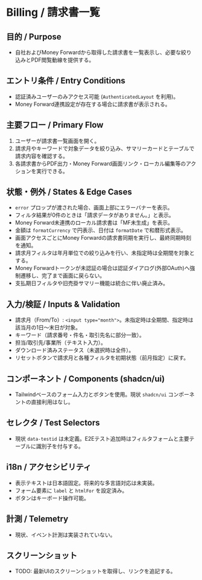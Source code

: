 # Billing / 請求書一覧

## 目的 / Purpose
- 自社およびMoney Forwardから取得した請求書を一覧表示し、必要な絞り込みとPDF閲覧動線を提供する。

## エントリ条件 / Entry Conditions
- 認証済みユーザーのみアクセス可能 (`AuthenticatedLayout` を利用)。
- Money Forward連携設定が存在する場合に請求書が表示される。

## 主要フロー / Primary Flow
1. ユーザーが請求書一覧画面を開く。
2. 請求月やキーワードで対象データを絞り込み、サマリーカードとテーブルで請求内容を確認する。
3. 各請求書からPDF出力・Money Forward画面リンク・ローカル編集等のアクションを実行できる。

## 状態・例外 / States & Edge Cases
- `error` プロップが渡された場合、画面上部にエラーバナーを表示。
- フィルタ結果が0件のときは「請求データがありません。」と表示。
- Money Forward未連携のローカル請求書は「MF未生成」を表示。
- 金額は `formatCurrency` で円表示、日付は `formatDate` で和暦形式表示。
- 画面アクセスごとにMoney Forwardの請求書同期を実行し、最終同期時刻を通知。
- 請求月フィルタは年月単位での絞り込みを行い、未指定時は全期間を対象とする。
- Money Forwardトークンが未認証の場合は認証ダイアログ(外部OAuth)へ強制遷移し、完了まで画面に戻らない。
- 支払期日フィルタや旧売掛サマリー機能は統合に伴い廃止済み。

## 入力/検証 / Inputs & Validation
- 請求月（From/To）: `<input type="month">`。未指定時は全期間、指定時は該当月の1日〜末日が対象。
- キーワード（請求番号・件名・取引先名に部分一致）。
- 担当/取引先/事業所（テキスト入力）。
- ダウンロード済みステータス（未選択時は全件）。
- リセットボタンで請求月と各種フィルタを初期状態（前月指定）に戻す。

## コンポーネント / Components (shadcn/ui)
- Tailwindベースのフォーム入力とボタンを使用。現状 `shadcn/ui` コンポーネントの直接利用はなし。

## セレクタ / Test Selectors
- 現状 `data-testid` は未定義。E2Eテスト追加時はフィルタフォームと主要テーブルに識別子を付与する。

## i18n / アクセシビリティ
- 表示テキストは日本語固定。将来的な多言語対応は未実装。
- フォーム要素に `label` と `htmlFor` を設定済み。
- ボタンはキーボード操作可能。

## 計測 / Telemetry
- 現状、イベント計測は実装されていない。

## スクリーンショット
- TODO: 最新UIのスクリーンショットを取得し、リンクを追記する。
